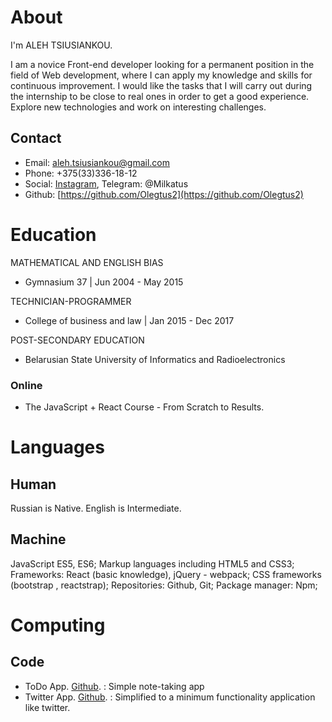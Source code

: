 # About

I'm ALEH TSIUSIANKOU.

I am a novice Front-end developer looking for a permanent position in the field of Web
development, where I can apply my knowledge and skills for continuous improvement. I would like
the tasks that I will carry out during the internship to be close to real ones in order to get a
good experience. Explore new technologies and work on interesting challenges.

## Contact

+ Email: [aleh.tsiusiankou@gmail.com](mailto:aleh.tsiusiankou@gmail.com)
+ Phone: +375(33)336-18-12
+ Social: [Instagram](https://www.instagram.com/olegtysenkov/), Telegram: @Milkatus
+ Github: [https://github.com/Olegtus2](https://github.com/Olegtus2)



# Education

MATHEMATICAL AND ENGLISH BIAS
+ Gymnasium 37 | Jun 2004 - May 2015

TECHNICIAN-PROGRAMMER
+ College of business and law | Jan 2015 - Dec 2017

POST-SECONDARY EDUCATION
+ Belarusian State University of Informatics and Radioelectronics

### Online

+ The JavaScript + React Course - From Scratch to Results.

# Languages

## Human

Russian is Native.
English is Intermediate.

## Machine

JavaScript ES5, ES6;
Markup languages including  HTML5 and CSS3;
Frameworks: React (basic knowledge), jQuery - webpack;
CSS  frameworks  (bootstrap , reactstrap);
Repositories: Github, Git;
Package manager: Npm;

# Computing

## Code

+ ToDo App. [Github](https://olegtus2.github.io/ToDoApp.io/).
: Simple note-taking app
+ Twitter App. [Github](https://olegtus2.github.io/twitterApp/).
: Simplified to a minimum functionality application like twitter.
